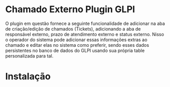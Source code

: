 # Chamado Externo Plugin GLPI

O plugin em questão fornece a seguinte funcionalidade de adicionar na aba de criação/edição de chamados (Tickets), adicionando a aba de 
responsável externo, prazo de atendimento externo e status externo. Nisso o operador do sistema pode adicionar essas informações extras ao chamado e editar elas no sistema como preferir, sendo esses dados persistentes no banco de dados do GLPI usando sua própria table personalizada para tal.

# Instalação

